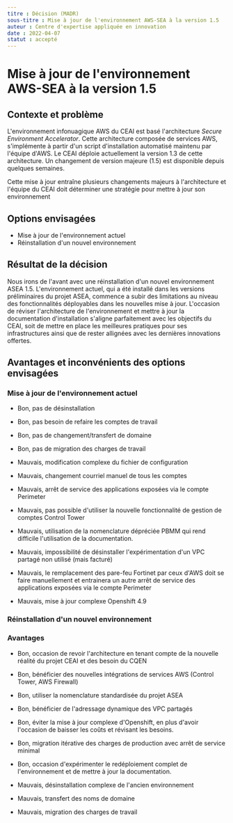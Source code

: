 ```yaml
---
titre : Décision (MADR)
sous-titre : Mise à jour de l'environnement AWS-SEA à la version 1.5
auteur : Centre d'expertise appliquée en innovation
date : 2022-04-07
statut : accepté
---
```


# Mise à jour de l'environnement AWS-SEA à la version 1.5

## Contexte et problème

L'environnement infonuagique AWS du CEAI est basé l'architecture _Secure Environment Accelerator_. Cette architecture composée de services AWS, s'implémente à partir d'un script d'installation automatisé maintenu par l'équipe d'AWS. Le CEAI déploie actuellement la version 1.3 de cette architecture. Un changement de version majeure (1.5) est disponible depuis quelques semaines. 

Cette mise à jour entraîne plusieurs changements majeurs à l'architecture et l'équipe du CEAI doit déterminer une stratégie pour mettre à jour son environnement

## Options envisagées

* Mise à jour de l'environnement actuel
* Réinstallation d'un nouvel environnement

## Résultat de la décision

Nous irons de l'avant avec une réinstallation d'un nouvel environnement ASEA 1.5. L'environnement actuel, qui a été installé dans les versions préliminaires du projet ASEA, commence a subir des limitations au niveau des fonctionnalités déployables dans les nouvelles mise à jour. L'occasion de réviser l'architecture de l'environnement et mettre à jour la documentation d'installation s'aligne parfaitement avec les objectifs du CEAI, soit de mettre en place les meilleures pratiques pour ses infrastructures ainsi que de rester allignées avec les dernières innovations offertes.

## Avantages et inconvénients des options envisagées

### Mise à jour de l'environnement actuel

* Bon, pas de désinstallation
* Bon, pas besoin de refaire les comptes de travail
* Bon, pas de changement/transfert de domaine
* Bon, pas de migration des charges de travail

* Mauvais, modification complexe du fichier de configuration
* Mauvais, changement courriel manuel de tous les comptes
* Mauvais, arrêt de service des applications exposées via le compte Perimeter
* Mauvais, pas possible d'utiliser la nouvelle fonctionnalité de gestion de comptes Control Tower
* Mauvais, utilisation  de la nomenclature dépréciée PBMM qui rend difficile l'utilisation de la documentation.
* Mauvais, impossibilité de désinstaller l'expérimentation d'un VPC partagé non utilisé (mais facturé)
* Mauvais, le remplacement des pare-feu Fortinet par ceux d'AWS doit se faire manuellement et entrainera un autre arrêt de service des applications exposées via le compte Perimeter
* Mauvais, mise à jour complexe Openshift 4.9

### Réinstallation d'un nouvel environnement

### Avantages

* Bon, occasion de revoir l'architecture en tenant compte de la nouvelle réalité du projet CEAI et des besoin du CQEN
* Bon, bénéficier des nouvelles intégrations de services AWS (Control Tower, AWS Firewall)
* Bon, utiliser la nomenclature standardisée du projet ASEA
* Bon, bénéficier de l'adressage dynamique des VPC partagés
* Bon, éviter la mise à jour complexe d'Openshift, en plus d'avoir l'occasion de baisser les coûts et révisant les besoins.
* Bon, migration itérative des charges de production avec arrêt de service minimal
* Bon, occasion d'expérimenter le redéploiement complet de l'environnement et de mettre à jour la documentation.

* Mauvais, désinstallation complexe de l'ancien environnement
* Mauvais, transfert des noms de domaine
* Mauvais, migration des charges de travail

